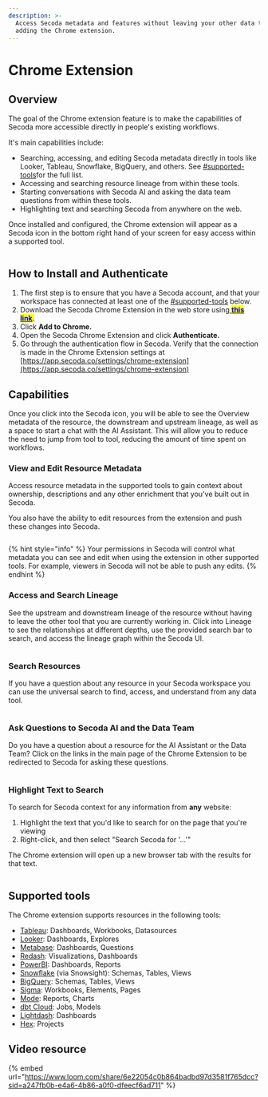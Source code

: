 ```yaml
---
description: >-
  Access Secoda metadata and features without leaving your other data tools by
  adding the Chrome extension.
---
```


# Chrome Extension

## Overview

The goal of the Chrome extension feature is to make the capabilities of Secoda more accessible directly in people's existing workflows.

It's main capabilities include:

* Searching, accessing, and editing Secoda metadata directly in tools like Looker, Tableau, Snowflake, BigQuery, and others. See [#supported-tools](chrome-extension.md#supported-tools "mention")for the full list.
* Accessing and searching resource lineage from within these tools.
* Starting conversations with Secoda AI and asking the data team questions from within these tools.
* Highlighting text and searching Secoda from anywhere on the web.

Once installed and configured, the Chrome extension will appear as a Secoda icon in the bottom right hand of your screen for easy access within a supported tool.

<figure><img src="https://secoda-public-media-assets.s3.amazonaws.com/aa9db612-3624-4eb2-b4b5-c3d4ebc83de2.gif" alt=""><figcaption></figcaption></figure>

## How to Install and Authenticate

1. The first step is to ensure that you have a Secoda account, and that your workspace has connected at least one of the [#supported-tools](chrome-extension.md#supported-tools "mention") below.
2. Download the Secoda Chrome Extension in the web store using[ <mark style="color:blue;">**this link**</mark>](https://chrome.google.com/webstore/detail/secoda/akcolkhleaionhppniljgglpeeohkljk)<mark style="color:blue;">.</mark>
3. Click **Add to Chrome.**
4. Open the Secoda Chrome Extension and click **Authenticate.**
5. Go through the authentication flow in Secoda. Verify that the connection is made in the Chrome Extension settings at [https://app.secoda.co/settings/chrome-extension](https://app.secoda.co/settings/chrome-extension)

## Capabilities

Once you click into the Secoda icon, you will be able to see the Overview metadata of the resource, the downstream and upstream lineage, as well as a space to start a chat with the AI Assistant. This will allow you to reduce the need to jump from tool to tool, reducing the amount of time spent on workflows.

### View and Edit Resource Metadata

Access resource metadata in the supported tools to gain context about ownership, descriptions and any other enrichment that you've built out in Secoda.

You also have the ability to edit resources from the extension and push these changes into Secoda.

<figure><img src="https://secoda-public-media-assets.s3.amazonaws.com/b065c805-bc26-4874-afcd-94846d2e27cc.png" alt=""><figcaption></figcaption></figure>

{% hint style="info" %}
Your permissions in Secoda will control what metadata you can see and edit when using the extension in other supported tools. For example, viewers in Secoda will not be able to push any edits.
{% endhint %}

### Access and Search Lineage

See the upstream and downstream lineage of the resource without having to leave the other tool that you are currently working in. Click into Lineage to see the relationships at different depths, use the provided search bar to search, and access the lineage graph within the Secoda UI.

<figure><img src="https://secoda-public-media-assets.s3.amazonaws.com/57b2201d-50e2-402b-87ca-1136a53e098b.png" alt=""><figcaption></figcaption></figure>

### Search Resources

If you have a question about any resource in your Secoda workspace you can use the universal search to find, access, and understand from any data tool.

<figure><img src="https://secoda-public-media-assets.s3.amazonaws.com/571cd74b-7c81-4a70-b0cc-e24ff2b6d8b7.png" alt=""><figcaption></figcaption></figure>

### Ask Questions to Secoda AI and the Data Team

Do you have a question about a resource for the AI Assistant or the Data Team? Click on the links in the main page of the Chrome Extension to be redirected to Secoda for asking these questions.

<figure><img src="https://secoda-public-media-assets.s3.amazonaws.com/5a6b70c5-13b7-4354-9b12-370a3ad1acec.png" alt=""><figcaption></figcaption></figure>

### Highlight Text to Search

To search for Secoda context for any information from **any** website:

1. Highlight the text that you'd like to search for on the page that you're viewing
2. Right-click, and then select "Search Secoda for '...'"

The Chrome extension will open up a new browser tab with the results for that text.

<figure><img src="https://secoda-public-media-assets.s3.amazonaws.com/bde0dd82-92aa-4896-9776-1017e7f00446.png" alt=""><figcaption></figcaption></figure>

## Supported tools

The Chrome extension supports resources in the following tools:

* [Tableau](../integrations/data-visualization-tools/tableau-integration/): Dashboards, Workbooks, Datasources
* [Looker](../integrations/data-visualization-tools/looker-integration/): Dashboards, Explores
* [Metabase](../integrations/data-visualization-tools/metabase/): Dashboards, Questions
* [Redash](../integrations/data-visualization-tools/redash/): Visualizations, Dashboards
* [PowerBI](../integrations/data-visualization-tools/power-bi/): Dashboards, Reports
* [Snowflake](../integrations/data-warehouses/snowflake-integration/) (via Snowsight): Schemas, Tables, Views
* [BigQuery](../integrations/data-warehouses/bigquery-integration/): Schemas, Tables, Views
* [Sigma](../integrations/data-visualization-tools/sigma-integration/): Workbooks, Elements, Pages
* [Mode](../integrations/data-visualization-tools/mode/): Reports, Charts
* [dbt Cloud](../integrations/data-transformation-tools/dbt/#chrome-extension-with-dbt-cloud): Jobs, Models
* [Lightdash](../integrations/data-visualization-tools/lightdash/): Dashboards
* [Hex](../integrations/data-visualization-tools/hex/): Projects

## Video resource

{% embed url="https://www.loom.com/share/6e22054c0b864badbd97d3581f765dcc?sid=a247fb0b-e4a6-4b86-a0f0-dfeecf6ad711" %}
